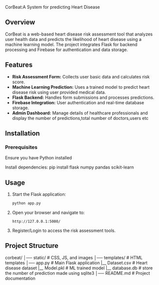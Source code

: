 CorBeat:A System for predicting Heart Disease

## Overview
CorBeat is a web-based heart disease risk assessment tool that analyzes user health data and predicts the likelihood of heart disease using a machine learning model. 
The project integrates Flask for backend processing and Firebase for authentication and data storage.


## Features
- **Risk Assessment Form:** Collects user basic data and calculates risk score.
- **Machine Learning Prediction:** Uses a trained model to predict heart disease risk using user provided medical data.
- **Flask Backend:** Handles form submissions and processes predictions.
- **Firebase Integration:** User authentication and real-time database storage.
- **Admin Dashboard:** Manage details of healthcare professionals and display the number of predictions,total number of doctors,users etc


## Installation

### Prerequisites
Ensure you have Python installed

Install dependencies:
pip install flask numpy pandas scikit-learn

## Usage
1. Start the Flask application:
   ```sh
   python app.py
   ```
2. Open your browser and navigate to:
   ```
   http://127.0.0.1:5000/
   ```
3. Register/Login to access the risk assessment tools.

## Project Structure

corbeat/
│── static/                 # CSS, JS, and images
│── templates/              # HTML templates
│── app.py                  # Main Flask application
|__ Dataset.csv             # Heart disease dataset
|__ Model.pkl               # ML trained model
|__ database.db             # store the number of prediction made using sqlite3
│── README.md               # Project documentation
